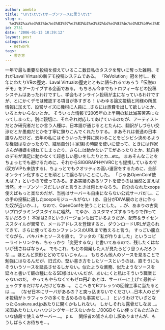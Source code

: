 ```yaml
---
author: ameblo
title: "\n\t\t\t\tオープンソースに思う\t\t"
slug: >-
  %e3%82%aa%e3%83%bc%e3%83%97%e3%83%b3%e3%82%bd%e3%83%bc%e3%82%b9%e3%81%ab%e6%80%9d%e3%81%86
id: 2731
date: '2006-01-13 10:39:12'
layout: post
categories:
  - network
tags:
  - 書き方
---
```


一年で最も重要な投稿を控えているここ数日私のタスクを奪いに奪った雑用、それがLaval Virtualの新デモ投稿システムである。 「ReVolution」冠を付し、数年にわたりVRの歴史、Laval Virtualの歴史とともに語られるであろう「伝説のデモ」をアーカイブする企画である。 もちろん今までもトロフィーなどの投稿システムはあったわけですし、学会もオンライン投稿が主になっているわけですが、とにかくデモは確認する項目が多すぎる！ いわゆる論文投稿と同様の所属情報に加えて、設営サイズに機材に人員に…さらには旅費を出して欲しいとか、いるとかいらないとか。 そういった情報で2005年の上半期の私は滅茶苦茶になってしまった。別に親切に、それぞれ対応してあげているのだが、アーティストだとか研究者だとか言う人種は、日本語が通じるととたんに、翻訳がしづらい交渉だとか愚痴だとかを丁寧に錬りこんでくれたりする。 まあそれは普通の日本語なんだけど、去年の私にはそういった予算に関わることをビシビシ決めるような権限はなかったので、結局自分(＋家族)の時間を使いに使って、ときには作家さんが機嫌を損ねてしまったり、さらには動かないデモがあったりとか、私自身のデモが満足に動かなくて超悲しい思いをしたりとカ…etc。 まあそんなことをちょっとでも避けるために、それからSIGGRAPHやIVRCとも提携しているので(双方VIPも来訪する)、ちょっとでもクオリティの高い運営をするために、全部オンライン化することを頑として譲らないことにした。 「じゃあOpenConf使えば？」というので使ってみる。まあ実績のあるソフトを使うのは当然と言えば当然。オープンソースだしいざと言うときは何とかなろう。 自分のなれたxoops使えばもっと楽なのだが、当初はサーバーも自由にならない公式サーバだし、この手の投稿に適したxoopsモジュールがない（あ、自分がDiVA展のときに作った奴が近いか…）。 なので、OpenConfを使うことにした。 …が、あまりの古臭いプログラミングスタイルに唖然。 てゆか、カスタマイズするつもりで作ってないだろう！ 本家は2.0というバージョンも出ているようだが、配布＆ライセンススタイルが異常で、メールアドレスを登録すると、ダウンロードURLが送られてきて、さらに使ってるカンファレンスのURLまで教えろと言う。 すっごい腹立てながら、バキバキとソースを直す。 フッタの「私が作りました」というコピーライトリンクも、ちゃっかり「変更するな」と書いてあるので、残したくはないが残さねばならん。 でもこれ、もとの開発した人が見たらどう思うんだろうな…。ほとんど原形とどめてないじゃん…。 もちろん他人のソースを見ることで勉強にはなるんだが、旧式の、堅い書き方をしたソースというのは、直そうにもそういうソースを延長させるしかない。似たような業務、似たようなソースを延々と書いて飯の種になるSE様はいいんだが、あいにくと私はそういう職業じゃないのだ。 やってもやらなくてもゼロ円♪ あとは、サーバーに上げて最終チェックするだけなんだけどなあ…。 ここへきてBフレッツの回線工事に当たるとは…。 （なぜ日本にサーバがあるの？と突っ込まないでください…日本人のビデオ投稿がトラフィックの多くを占めるのも事実だし…） というわけでいざとなったらsakura.ad.jpあたりに開くかもしれない。 しかしそれも露骨だしなあ…。 米国あたりにいいハウジングサービスないかな…100GBぐらい使ってもただみたいな値段で使えるサーバー…。 p.s. 　関係者の皆さん申し訳ありませんが、もうしばらくお待ちを…。